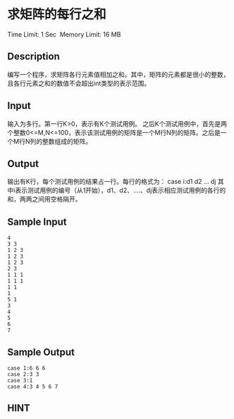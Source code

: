 # 求矩阵的每行之和
Time Limit: 1 Sec  Memory Limit: 16 MB


## Description
编写一个程序，求矩阵各行元素值相加之和。其中，矩阵的元素都是很小的整数，且各行元素之和的数值不会超出int类型的表示范围。


## Input
输入为多行。第一行K>0，表示有K个测试用例。
之后K个测试用例中，首先是两个整数0<=M,N<=100，表示该测试用例的矩阵是一个M行N列的矩阵。之后是一个M行N列的整数组成的矩阵。


## Output
输出有K行，每个测试用例的结果占一行。每行的格式为：
case i:d1 d2 ... dj
其中i表示测试用例的编号（从1开始），d1、d2、....、dj表示相应测试用例的各行的和，两两之间用空格隔开。


## Sample Input
```
4
3 3
1 2 3
1 2 3
1 2 3
2 3
1 1 1
1 1 1
1 1
1
5 1
3
4
5
6
7
```
## Sample Output
```
case 1:6 6 6
case 2:3 3
case 3:1
case 4:3 4 5 6 7
```

## HINT
